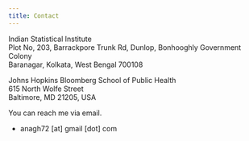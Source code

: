 ```yaml
---
title: Contact
---
```


Indian Statistical Institute<br/>
Plot No, 203, Barrackpore Trunk Rd, Dunlop, Bonhooghly Government Colony<br/>
Baranagar, Kolkata, West Bengal 700108<br/>

Johns Hopkins Bloomberg School of Public Health <br/>
615 North Wolfe Street <br/>
Baltimore, MD 21205, USA <br/>

You can reach me via email.
- anagh72 [at] gmail [dot] com
